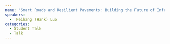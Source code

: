 ```yaml
---
name: "Smart Roads and Resilient Pavements: Building the Future of Infrastructure - Peihang (Hank) Luo"
speakers:
  -  Peihang (Hank) Luo
categories:
  - Student Talk
  - Talk
---
```


